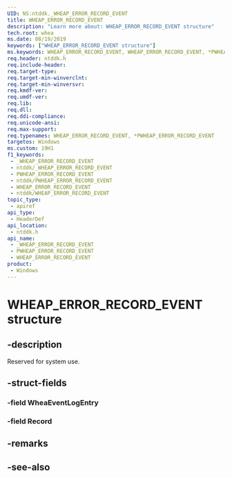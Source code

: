 ```yaml
---
UID: NS:ntddk._WHEAP_ERROR_RECORD_EVENT
title: WHEAP_ERROR_RECORD_EVENT
description: "Learn more about: WHEAP_ERROR_RECORD_EVENT structure"
tech.root: whea
ms.date: 08/19/2019
keywords: ["WHEAP_ERROR_RECORD_EVENT structure"]
ms.keywords: WHEAP_ERROR_RECORD_EVENT, WHEAP_ERROR_RECORD_EVENT, *PWHEAP_ERROR_RECORD_EVENT,
req.header: ntddk.h
req.include-header: 
req.target-type: 
req.target-min-winverclnt: 
req.target-min-winversvr: 
req.kmdf-ver: 
req.umdf-ver: 
req.lib: 
req.dll: 
req.ddi-compliance: 
req.unicode-ansi: 
req.max-support: 
req.typenames: WHEAP_ERROR_RECORD_EVENT, *PWHEAP_ERROR_RECORD_EVENT
targetos: Windows
ms.custom: 19H1
f1_keywords:
 - _WHEAP_ERROR_RECORD_EVENT
 - ntddk/_WHEAP_ERROR_RECORD_EVENT
 - PWHEAP_ERROR_RECORD_EVENT
 - ntddk/PWHEAP_ERROR_RECORD_EVENT
 - WHEAP_ERROR_RECORD_EVENT
 - ntddk/WHEAP_ERROR_RECORD_EVENT
topic_type:
 - apiref
api_type:
 - HeaderDef
api_location:
 - ntddk.h
api_name:
 - _WHEAP_ERROR_RECORD_EVENT
 - PWHEAP_ERROR_RECORD_EVENT
 - WHEAP_ERROR_RECORD_EVENT
product:
 - Windows
---
```


# WHEAP_ERROR_RECORD_EVENT structure


## -description

Reserved for system use.

## -struct-fields

### -field WheaEventLogEntry

### -field Record

## -remarks

## -see-also

